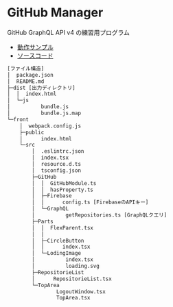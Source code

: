 # GitHub Manager

GitHub GraphQL API v4 の練習用プログラム

- [動作サンプル](https://sorakumo001.github.io/GitHub-Manager/dist/)
- [ソースコード](https://github.com/SoraKumo001/GitHub-Manager)

```txt
[ファイル構造]
│  package.json
│  README.md
├─dist [出力ディレクトリ]
│  │  index.html
│  └─js
│          bundle.js
│          bundle.js.map
└─front
    │  webpack.config.js
    ├─public
    │      index.html
    └─src
        │  .eslintrc.json
        │  index.tsx
        │  resource.d.ts
        │  tsconfig.json
        ├─GitHub
        │  │  GitHubModule.ts
        │  │  hasProperty.ts
        │  ├─Firebase
        │  │      config.ts [FirebaseのAPIキー]
        │  └─GraphQL
        │          getRepositories.ts [GraphQLクエリ]
        ├─Parts
        │  │  FlexParent.tsx
        │  │
        │  ├─CircleButton
        │  │      index.tsx
        │  └─LodingImage
        │          index.tsx
        │          loading.svg
        ├─RepositorieList
        │      RepositorieList.tsx
        └─TopArea
                LogoutWindow.tsx
                TopArea.tsx
```
